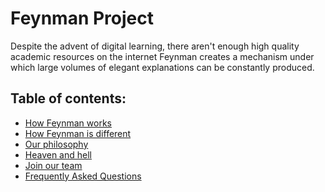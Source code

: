 # Feynman Project 
Despite the advent of digital learning, there aren't enough high quality academic resources on the internet 
Feynman creates a mechanism under which large volumes of elegant explanations can be constantly produced.

## Table of contents:
  - [How Feynman works](./doc/harness_potential.md)
  - [How Feynman is different](./doc/facebook_piazza.md) 
  - [Our philosophy](./doc/contrarian_beliefs.md)
  - [Heaven and hell](./doc/my_promise.md)
  - [Join our team](CONTRIBUTING.md)
  - [Frequently Asked Questions](FAQ.md)
